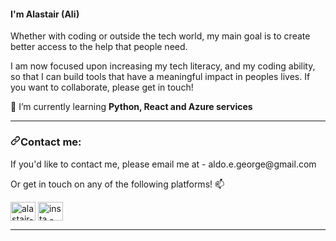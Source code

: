 <h4>I'm Alastair (Ali)</h4>

Whether with coding or outside the tech world, my main goal is to create better access to the help that people need.

I am now focused upon increasing my tech literacy, and my coding ability, so that I can build tools that have a meaningful impact in peoples lives. If you want to collaborate, please get in touch!

🌱 I’m currently learning <strong>Python, React and Azure services</strong>
 
<hr>
  <h3 align="left" dir="auto"><a id="user-content-languages-and-tools" class="anchor" aria-hidden="true" href="#languages-and-tools"><svg class="octicon octicon-link" viewBox="0 0 16 16" version="1.1" width="16" height="16" aria-hidden="true"><path fill-rule="evenodd" d="M7.775 3.275a.75.75 0 001.06 1.06l1.25-1.25a2 2 0 112.83 2.83l-2.5 2.5a2 2 0 01-2.83 0 .75.75 0 00-1.06 1.06 3.5 3.5 0 004.95 0l2.5-2.5a3.5 3.5 0 00-4.95-4.95l-1.25 1.25zm-4.69 9.64a2 2 0 010-2.83l2.5-2.5a2 2 0 012.83 0 .75.75 0 001.06-1.06 3.5 3.5 0 00-4.95 0l-2.5 2.5a3.5 3.5 0 004.95 4.95l1.25-1.25a.75.75 0 00-1.06-1.06l-1.25 1.25a2 2 0 01-2.83 0z"></path></svg></a>Contact me:</h3>
If you'd like to contact me, please email me at - aldo.e.george@gmail.com

Or get in touch on any of the following platforms! 📫

<p align="left" dir="auto">

<a href="https://www.linkedin.com/in/alastair-grant-webdev/" rel="nofollow"><img align="center" src="https://raw.githubusercontent.com/rahuldkjain/github-profile-readme-generator/master/src/images/icons/Social/linked-in-alt.svg" alt="alastair-grant-web-dev" height="30" width="40" style="max-width: 100%;"></a>
<a href="https://www.instagram.com/alastairegrant/" rel="nofollow"><img align="center" src="https://raw.githubusercontent.com/rahuldkjain/github-profile-readme-generator/master/src/images/icons/Social/instagram.svg" alt="insta - alastairegrant" height="30" width="40" style="max-width: 100%;"></a>
</p>
<hr>

<!---
aldo-g/aldo-g is a ✨ special ✨ repository because its `README.md` (this file) appears on your GitHub profile.
You can click the Preview link to take a look at your changes.
--->

